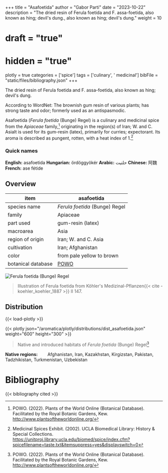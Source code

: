 +++
title = "Asafoetida"
author = "Gabor Parti"
date = "2023-10-22"
description = "The dried resin of Ferula foetida and F. assa-foetida, also known as hing; devil's dung., also known as hing; devil's dung."
weight = 10
# draft = "true"
# hidden = "true"
plotly = true
categories = ['spice']
tags = ['culinary', ' medicinal']
bibFile = "static/files/bibliography.json"
+++

The dried resin of Ferula foetida and F. assa-foetida, also known as hing; devil's dung.

According to WordNet: The brownish gum resin of various plants; has strong taste and odor; formerly used as an antispasmodic.

Asafoetida (*Ferula foetida* (Bunge) Regel) is a culinary and medicinal spice from the *Apiaceae* family,[^powo] originating in the region(s) of Iran; W. and C. AsiaIt is used for its gum-resin (latex), primarily for curries; expectorant. Its aroma is described as pungent, rotten, with a heat index of 1.[^ucla_medicinal_2002]

### Quick names

**English:** asafoetida **Hungarian:** ördöggyökér **Arabic:** حلتیت **Chinese:** 阿魏 **French:** ase fétide

## Overview

|       item       |                     asafoetida                    |
|------------------|---------------------------------------------------|
|   species name   |           *Ferula foetida* (Bunge) Regel          |
|      family      |                      Apiaceae                     |
|     part used    |                 gum-resin (latex)                 |
|     macroarea    |                        Asia                       |
| region of origin |                Iran; W. and C. Asia               |
|    cultivation   |                 Iran; Afghanistan                 |
|       color      |             from pale yellow to brown             |
|botanical database|[POWO](https://powo.science.kew.org/taxon/842277-1)|

![*Ferula foetida* (Bunge) Regel](/images/illustrations/asafoetida.png?height=33vw "Illustration of Ferula foetida from Köhler's Medizinal-Pflanzen")

>Illustration of Ferula foetida from Köhler's Medizinal-Pflanzen{{< cite -koehler_koehler_1887 >}} II 147.

## Distribution

{{< load-plotly >}}

{{< plotly json="/aromatica/plotly/distributions/dist_asafoetida.json" weight="600" height="300" >}}

>Native and introduced habitats of *Ferula foetida* (Bunge) Regel[^powo]

**Native regions:** &nbsp; &nbsp; &nbsp; &nbsp;Afghanistan, Iran, Kazakhstan, Kirgizstan, Pakistan, Tadzhikistan, Turkmenistan, Uzbekistan

[^powo]: POWO. (2022). Plants of the World Online (Botanical Database). Facilitated by the Royal Botanic Gardens, Kew. http://www.plantsoftheworldonline.org/
[^ucla_medicinal_2002]: Medicinal Spices Exhibit. (2002). UCLA Biomedical Library: History & Special Collections. https://unitproj.library.ucla.edu/biomed/spice/index.cfm?spicefilename=taste.txt&itemsuppress=yes&displayswitch=0



# Bibliography

{{< bibliography cited >}}

